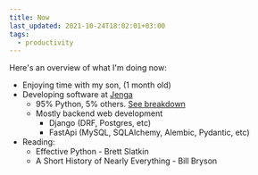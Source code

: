 ```yaml
---
title: Now
last_updated: 2021-10-24T18:02:01+03:00
tags:
  - productivity
---
```


Here's an overview of what I'm doing now:
- Enjoying time with my son, (1 month old)
- Developing software at [Jenga](https://www.jenga-agency.com/)
  - 95% Python, 5% others. [See breakdown](https://gist.github.com/wangonya/95d21be1d601b7218f25e16d21aaabd2)
  - Mostly backend web development
    - Django (DRF, Postgres, etc)
    - FastApi (MySQL, SQLAlchemy, Alembic, Pydantic, etc)
- Reading:
  - Effective Python - Brett Slatkin
  - A Short History of Nearly Everything - Bill Bryson
